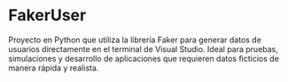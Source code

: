 # FakerUser
Proyecto en Python que utiliza la librería Faker para generar datos de usuarios directamente en el terminal de Visual Studio. Ideal para pruebas, simulaciones y desarrollo de aplicaciones que requieren datos ficticios de manera rápida y realista.
